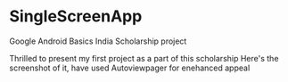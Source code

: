# SingleScreenApp
Google Android Basics India Scholarship project

Thrilled to present my first project as a part of this scholarship
Here's the screenshot of it, have used Autoviewpager for enehanced appeal
